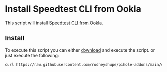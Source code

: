 # Install Speedtest CLI from Ookla

This script will install [Speedtest CLI from Ookla](https://www.speedtest.net/apps/cli).

## Install

To execute this script you can either [download](https://raw.githubusercontent.com/rodneyshupe/pihole-addons/main/speedtest/install.sh)
and execute the script. or just execute the following:

```sh
curl https://raw.githubusercontent.com/rodneyshupe/pihole-addons/main/speedtest/install.sh | bash
```
